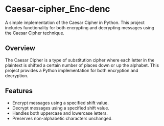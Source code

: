 # Caesar-cipher_Enc-denc
A simple implementation of the Caesar Cipher in Python. This project includes functionality for both encrypting and decrypting messages using the Caesar Cipher technique.
## Overview
The Caesar Cipher is a type of substitution cipher where each letter in the plaintext is shifted a certain number of places down or up the alphabet. This project provides a Python implementation for both encryption and decryption.
## Features
- Encrypt messages using a specified shift value.
- Decrypt messages using a specified shift value.
- Handles both uppercase and lowercase letters.
- Preserves non-alphabetic characters unchanged.

